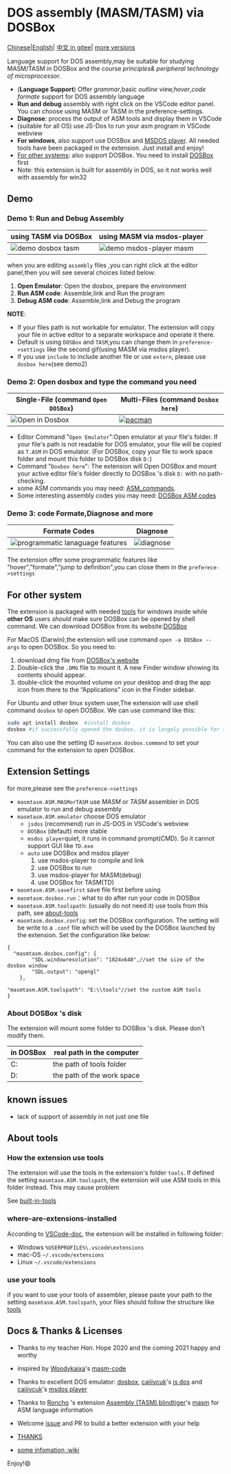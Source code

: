 # DOS assembly (MASM/TASM) via DOSBox

[Chinese](README.zh.md)|[English](README.md)|
[中文 in gitee](https://gitee.com/dosasm/masm-tasm/)|
[more versions](https://github.com/xsro/masm-tasm/releases)

Language support for DOS assembly,may be suitable for studying MASM/TASM in DOSBox and the course *principles& peripheral technology of microprocessor*.

- (**Language Support**) Offer *grammar*,basic *outline* view,*hover*,*code formate* support for DOS assembly language
- **Run and debug** assembly with right click on the VSCode editor panel. You can choose using MASM or TASM in the preference-settings.
- **Diagnose**: process the output of ASM tools and display them in VSCode
- (suitable for all OS) use JS-Dos to run your asm program in VSCode webview
- **For windows**, also support use DOSBox and [MSDOS player](http://takeda-toshiya.my.coocan.jp/msdos). All needed tools have been packaged in the extension. Just install and enjoy!
- [For other systems](#for-other-system): also support DOSBox. You need to install [DOSBox](https://www.dosbox.com) first
- Note: this extension is built for assembly in DOS, so it not works well with assembly for win32

## Demo

### Demo 1: Run and Debug Assembly

| using TASM via DOSBox                          | using MASM via msdos-player                         |
| ---------------------------------------------- | --------------------------------------------------- |
| ![demo dosbox tasm](pics/demo_dosbox_tasm.gif) | ![demo msdos-player masm](pics/demo_msdos_masm.gif) |

when you are editing `assembly` files ,you can right click at the editor panel,then you will see several choices listed below:

1. **Open Emulator**: Open the dosbox, prepare the environment
2. **Run ASM code**: Assemble,link and Run the program
3. **Debug ASM code**: Assemble,link and Debug the program

**NOTE**:

- If your files path is not workable for emulator. The extension will copy your file in active editor to a separate workspace and operate it there.
- Default is using `DOSBox` and `TASM`,you can change them in `preference->settings` like the second gif(using MASM via msdos player).
- If you use `include` to include another file or use `extern`, please use `dosbox here`(see demo2)

### Demo 2: Open dosbox and type the command you need

| Single-File (command `Open DOSBox`)    | Multi-Files (command `Dosbox here`)                                              |
| -------------------------------------- | -------------------------------------------------------------------------------- |
| ![Open in Dosbox](pics/opendosbox.gif) | [![pacman](pics/demo_pacman.gif)](https://github.com/dpisdaniel/assembly-pacman) |

- Editor Command "`Open Emulator`":Open emulator at your file's folder. If your file's path is not readable for DOS emulator, your file will be copied as `T.ASM` in DOS emulator. (For DOSBox, copy your file to work space folder and mount this folder to DOSBox disk `D:`)
- Command "`Doxbox here`": The extension will Open DOSBox and mount your active editor file's folder directly to DOSBox 's disk `D:` with no path-checking.
- some ASM commands you may need: [ASM_commands](https://github.com/xsro/masm-tasm/wiki/ASM_commands).
- Some interesting assembly codes you may need: [DOSBox ASM codes](https://github.com/xsro/masm-tasm/wiki/dosbox)

### Demo 3: code Formate,Diagnose and more

| Formate Codes                                               | Diagnose                                 |
| ----------------------------------------------------------- | ---------------------------------------- |
| ![programmatic lanaguage features](pics/demo_PLFeature.gif) | ![diagnose](pics/demo_diagnose_tasm.gif) |

The extension offer some programmatic features like "hover","formate","jump to definition",you can close them in the `preferece->settings`

## For other system

The extension is packaged with needed [tools](doc/Toolspath.md) for windows inside while **other OS** users *should* make sure DOSBox can be opened by shell command. We can download DOSBox from its website:[DOSBox](https://www.dosbox.com)

For MacOS (Darwin),the extension will use command `open -a DOSBox --args` to open DOSBox. So you need to:

1. download dmg file from [DOSBox's website](https://www.dosbox.com)
2. Double-click the `.DMG` file to mount it. A new Finder window showing its contents should appear.
3. double-click the mounted volume on your desktop and drag the app icon from there to the “Applications” icon in the Finder sidebar.

For Ubuntu and other linux system user,The extension will use shell command `dosbox` to open DOSBox. We can use command like this:

```sh
sudo apt install dosbox  #install dosbox
dosbox #if successfully opened the dosbox, it is largely possible for the extension to use dosbox
```

You can also use the setting ID `masmtasm.dosbox.command` to set your command for the extension to open DOSBox.

## Extension Settings

for more,please see the `preference->settings`

- `masmtasm.ASM.MASMorTASM` use *MASM* or *TASM* assembler in DOS emulator to run and debug assembly
- `masmtasm.ASM.emulator` choose DOS emulator
  - `jsdos` (recommend) run in JS-DOS in VSCode's webview
  - `DOSBox` (default) more stable
  - `msdos player`quiet, it runs in command prompt(CMD).  So it cannot support GUI like `TD.exe`
  - `auto` use DOSBox and msdos player
    1. use msdos-player to compile and link
    2. use DOSBox to run
    3. use msdos-player for MASM(debug)
    4. use DOSBox for TASM(TD)
- `masmtasm.ASM.savefirst`  save file first before using
- `masmtasm.dosbox.run`：what to do after run your code in DOSBox
- `masmtasm.ASM.toolspath`: (usually do not need it) use tools from this path, see [about-tools](#about-tools)
- `masmtasm.dosbox.config`: set the DOSBox configuration. The setting will be write to a `.conf` file which will be used by the DOSBox launched by the extension. Set the configuration like below:

```jsonc
{
  "masmtasm.dosbox.config": {
        "SDL.windowresolution": "1024x640",//set the size of the dosbox window
        "SDL.output": "opengl"
    },
    
"masmtasm.ASM.toolspath": "E:\\tools"//set the custom ASM tools
}
```

### About DOSBox 's disk

The extension will mount some folder to DOSBox 's disk. Please don't modify them.

| in DOSBox | real path in the computer  |
| --------- | -------------------------- |
| C:        | the path of tools folder   |
| D:        | the path of the work space |

## known issues

- lack of support of assembly in not just one file

## About tools

### How the extension use tools

The extension will use the tools in the extension's folder `tools`. If defined the setting `masmtasm.ASM.toolspath`, the extension will use ASM tools in this folder instead. This may cause problem

See [built-in-tools](tools/README.md)

### where-are-extensions-installed

According to [VSCode-doc](https://code.visualstudio.com/docs/editor/extension-gallery#_where-are-extensions-installed), the extension will be installed in following folder:

- Windows `%USERPROFILE%\.vscode\extensions`
- mac-OS `~/.vscode/extensions`
- Linux `~/.vscode/extensions`

### use your tools

if you want to use your tools of assembler, please paste your path to the setting `masmtasm.ASM.toolspath`, your files should follow the structure like [tools](tools/)

## Docs & Thanks & Licenses

- Thanks to my teacher *Han*. Hope 2020 and the coming 2021 happy and worthy
- inspired by [Woodykaixa](https://github.com/Woodykaixa)'s [masm-code](https://github.com/Woodykaixa/masm-code)
- Thanks to excellent DOS emulator: [dosbox](https://www.dosbox.com), [caiiiycuk](https://github.com/caiiiycuk)'s [js dos](https://js-dos.com/) and [caiiiycuk](https://github.com/caiiiycuk)'s [msdos player](http://takeda-toshiya.my.coocan.jp/msdos)
- Thanks to [Roncho](https://marketplace.visualstudio.com/publishers/Roncho) 's extension [Assembly (TASM)](https://marketplace.visualstudio.com/items?itemName=Roncho.assembly-8086),[blindtiger](https://github.com/9176324)'s [masm](https://github.com/9176324/bltg-team.masm) for ASM language information

- Welcome [issue](https://github.com/xsro/masm-tasm/issues) and PR to build a better extension with your help
- [THANKS](doc/Thanks.md)
- [some infomation :wiki](https://github.com/xsro/masm-tasm/wiki)

Enjoy!:smile:
